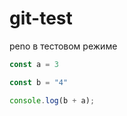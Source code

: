 # git-test
peno в тестовом режиме


```javascript
const a = 3

const b = "4"

console.log(b + a);
```
